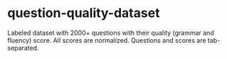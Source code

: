 # question-quality-dataset

Labeled dataset with 2000+ questions with their quality (grammar and fluency) score. All scores are normalized. Questions and scores are tab-separated.
